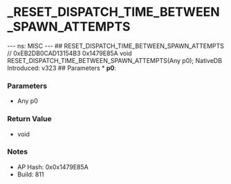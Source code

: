 # _RESET_DISPATCH_TIME_BETWEEN_SPAWN_ATTEMPTS

--- ns: MISC --- ## RESET_DISPATCH_TIME_BETWEEN_SPAWN_ATTEMPTS  // 0xEB2DB0CAD13154B3 0x1479E85A void RESET_DISPATCH_TIME_BETWEEN_SPAWN_ATTEMPTS(Any p0);  NativeDB Introduced: v323  ## Parameters * **p0**:

### Parameters
* Any p0

### Return Value
* void

### Notes
* AP Hash: 0x0x1479E85A
* Build: 811

